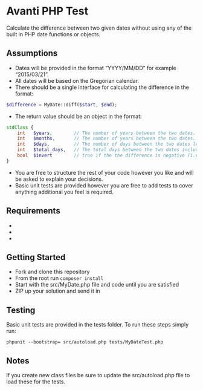 Avanti PHP Test
===============

Calculate the difference between two given dates without using any of the built in PHP date functions or objects.

Assumptions
-----------

* Dates will be provided in the format “YYYY/MM/DD” for example “2015/03/21”.
* All dates will be based on the Gregorian calendar.
* There should be a single interface for calculating the difference in the format:

```php
$difference = MyDate::diff($start, $end);
```

* The return value should be an object in the format:

```php
stdClass {
    int   $years,        // The number of years between the two dates.
    int   $months,       // The number of years between the two dates.
    int   $days,         // The number of days between the two dates less the months and the years.
    int   $total_days,   // The total days between the two dates including the months and years.
    bool  $invert        // true if the the difference is negative (i.e. $start > $end).
}
```

* You are free to structure the rest of your code however you like and will be asked to explain your decisions.
* Basic unit tests are provided however you are free to add tests to cover anything additional you feel is required.


Requirements
------------
* [PHP]: http://php.net
* [Composer]: https://getcomposer.org 
* [PHPUnit]: https://phpunit.de/getting-started.html 


Getting Started
---------------
* Fork and clone this repository
* From the root run `composer install`
* Start with the src/MyDate.php file and code until you are satisfied
* ZIP up your solution and send it in

Testing
-------
Basic unit tests are provided in the tests folder. To run these steps simply run:

```
phpunit --bootstrap= src/autoload.php tests/MyDateTest.php
```

Notes
-----
If you create new class files be sure to update the src/autoload.php file to load these for the tests.
